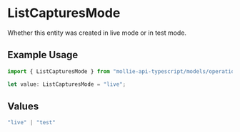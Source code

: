 # ListCapturesMode

Whether this entity was created in live mode or in test mode.

## Example Usage

```typescript
import { ListCapturesMode } from "mollie-api-typescript/models/operations";

let value: ListCapturesMode = "live";
```

## Values

```typescript
"live" | "test"
```